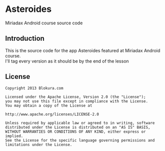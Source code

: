 Asteroides
==========

Miriadax Android course source code  

Introduction
------------

This is the source code for the app Asteroides featured at Miriadax Android course.  
I'll tag every version as it should be by the end of the lesson

License
-------


    Copyright 2013 Blokura.com

    Licensed under the Apache License, Version 2.0 (the "License");
    you may not use this file except in compliance with the License.
    You may obtain a copy of the License at

    http://www.apache.org/licenses/LICENSE-2.0

    Unless required by applicable law or agreed to in writing, software
    distributed under the License is distributed on an "AS IS" BASIS,
    WITHOUT WARRANTIES OR CONDITIONS OF ANY KIND, either express or implied.
    See the License for the specific language governing permissions and
    limitations under the License.

